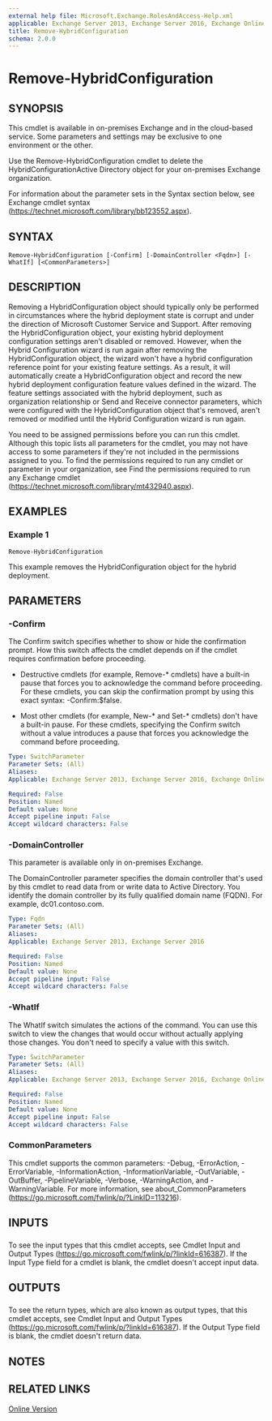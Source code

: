 ```yaml
---
external help file: Microsoft.Exchange.RolesAndAccess-Help.xml
applicable: Exchange Server 2013, Exchange Server 2016, Exchange Online
title: Remove-HybridConfiguration
schema: 2.0.0
---
```


# Remove-HybridConfiguration

## SYNOPSIS
This cmdlet is available in on-premises Exchange and in the cloud-based service. Some parameters and settings may be exclusive to one environment or the other.

Use the Remove-HybridConfiguration cmdlet to delete the HybridConfigurationActive Directory object for your on-premises Exchange organization.

For information about the parameter sets in the Syntax section below, see Exchange cmdlet syntax (https://technet.microsoft.com/library/bb123552.aspx).

## SYNTAX

```
Remove-HybridConfiguration [-Confirm] [-DomainController <Fqdn>] [-WhatIf] [<CommonParameters>]
```

## DESCRIPTION
Removing a HybridConfiguration object should typically only be performed in circumstances where the hybrid deployment state is corrupt and under the direction of Microsoft Customer Service and Support. After removing the HybridConfiguration object, your existing hybrid deployment configuration settings aren't disabled or removed. However, when the Hybrid Configuration wizard is run again after removing the HybridConfiguration object, the wizard won't have a hybrid configuration reference point for your existing feature settings. As a result, it will automatically create a HybridConfiguration object and record the new hybrid deployment configuration feature values defined in the wizard. The feature settings associated with the hybrid deployment, such as organization relationship or Send and Receive connector parameters, which were configured with the HybridConfiguration object that's removed, aren't removed or modified until the Hybrid Configuration wizard is run again.

You need to be assigned permissions before you can run this cmdlet. Although this topic lists all parameters for the cmdlet, you may not have access to some parameters if they're not included in the permissions assigned to you. To find the permissions required to run any cmdlet or parameter in your organization, see Find the permissions required to run any Exchange cmdlet (https://technet.microsoft.com/library/mt432940.aspx).

## EXAMPLES

### Example 1
```
Remove-HybridConfiguration
```

This example removes the HybridConfiguration object for the hybrid deployment.

## PARAMETERS

### -Confirm
The Confirm switch specifies whether to show or hide the confirmation prompt. How this switch affects the cmdlet depends on if the cmdlet requires confirmation before proceeding.

- Destructive cmdlets (for example, Remove-\* cmdlets) have a built-in pause that forces you to acknowledge the command before proceeding. For these cmdlets, you can skip the confirmation prompt by using this exact syntax: -Confirm:$false.

- Most other cmdlets (for example, New-\* and Set-\* cmdlets) don't have a built-in pause. For these cmdlets, specifying the Confirm switch without a value introduces a pause that forces you acknowledge the command before proceeding.

```yaml
Type: SwitchParameter
Parameter Sets: (All)
Aliases:
Applicable: Exchange Server 2013, Exchange Server 2016, Exchange Online

Required: False
Position: Named
Default value: None
Accept pipeline input: False
Accept wildcard characters: False
```

### -DomainController
This parameter is available only in on-premises Exchange.

The DomainController parameter specifies the domain controller that's used by this cmdlet to read data from or write data to Active Directory. You identify the domain controller by its fully qualified domain name (FQDN). For example, dc01.contoso.com.

```yaml
Type: Fqdn
Parameter Sets: (All)
Aliases:
Applicable: Exchange Server 2013, Exchange Server 2016

Required: False
Position: Named
Default value: None
Accept pipeline input: False
Accept wildcard characters: False
```

### -WhatIf
The WhatIf switch simulates the actions of the command. You can use this switch to view the changes that would occur without actually applying those changes. You don't need to specify a value with this switch.

```yaml
Type: SwitchParameter
Parameter Sets: (All)
Aliases:
Applicable: Exchange Server 2013, Exchange Server 2016, Exchange Online

Required: False
Position: Named
Default value: None
Accept pipeline input: False
Accept wildcard characters: False
```

### CommonParameters
This cmdlet supports the common parameters: -Debug, -ErrorAction, -ErrorVariable, -InformationAction, -InformationVariable, -OutVariable, -OutBuffer, -PipelineVariable, -Verbose, -WarningAction, and -WarningVariable. For more information, see about_CommonParameters (https://go.microsoft.com/fwlink/p/?LinkID=113216).

## INPUTS

###  
To see the input types that this cmdlet accepts, see Cmdlet Input and Output Types (https://go.microsoft.com/fwlink/p/?linkId=616387). If the Input Type field for a cmdlet is blank, the cmdlet doesn't accept input data.

## OUTPUTS

###  
To see the return types, which are also known as output types, that this cmdlet accepts, see Cmdlet Input and Output Types (https://go.microsoft.com/fwlink/p/?linkId=616387). If the Output Type field is blank, the cmdlet doesn't return data.

## NOTES

## RELATED LINKS

[Online Version](https://technet.microsoft.com/library/d5a17572-da46-4a7c-8ce6-556b02255915.aspx)
